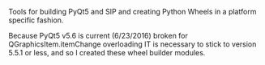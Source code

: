 Tools for building PyQt5 and SIP and creating Python Wheels in a platform
specific fashion.

Because PyQt5 v5.6 is current (6/23/2016) broken for QGraphicsItem.itemChange
overloading IT is necessary to stick to version 5.5.1 or less, and so I created
these wheel builder modules.

